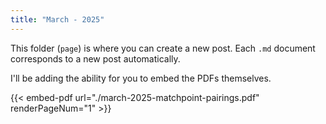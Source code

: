 ```yaml
---
title: "March - 2025"
---
```


This folder (`page`) is where you can create a new post. Each `.md` document corresponds to a new post automatically.

I'll be adding the ability for you to embed the PDFs themselves.

{{< embed-pdf url="./march-2025-matchpoint-pairings.pdf" renderPageNum="1" >}}
